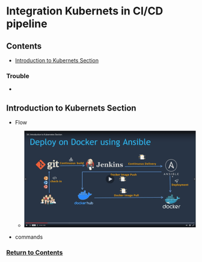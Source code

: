 # Integration Kubernets in CI/CD pipeline

<a id="contents"></a>

## Contents

* [Introduction to Kubernets Section](#kubernets_intro)

### Trouble
* 


<a id="kubernets_intro"></a>

## Introduction to Kubernets Section

* Flow
  * ![Image](../src/Images/Section06/intro001.png)

* commands

### [Return to Contents](#contents)